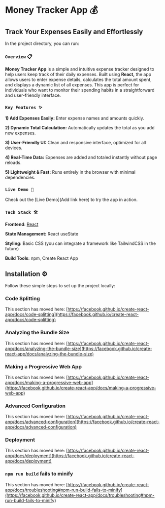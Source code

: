 # Money Tracker App 💰

## Track Your Expenses Easily and Effortlessly

In the project directory, you can run:

### `Overview` 📋

**Money Tracker App** is a simple and intuitive expense tracker designed to help users keep track of their daily expenses. Built using **React,** the app allows users to enter expense details, calculates the total amount spent, and displays a dynamic list of all expenses. This app is perfect for individuals who want to monitor their spending habits in a straightforward and user-friendly interface.


### `Key Features ✨ `

**1) Add Expenses Easily:** Enter expense names and amounts quickly.

**2) Dynamic Total Calculation:** Automatically updates the total as you add new expenses.

**3) User-Friendly UI:** Clean and responsive interface, optimized for all devices.

**4) Real-Time Data:** Expenses are added and totaled instantly without page reloads.

**5) Lightweight & Fast:** Runs entirely in the browser with minimal dependencies.

### `Live Demo 🚀`

Check out the [Live Demo](Add link here) to try the app in action.



### `Tech Stack 🛠️`

**Frontend:** [React](https://reactjs.org/)

**State Management:** React useState

**Styling:** Basic CSS (you can integrate a framework like TailwindCSS in the future)

**Build Tools:** npm, Create React App

## Installation ⚙️
Follow these simple steps to set up the project locally:



### Code Splitting

This section has moved here: [https://facebook.github.io/create-react-app/docs/code-splitting](https://facebook.github.io/create-react-app/docs/code-splitting)

### Analyzing the Bundle Size

This section has moved here: [https://facebook.github.io/create-react-app/docs/analyzing-the-bundle-size](https://facebook.github.io/create-react-app/docs/analyzing-the-bundle-size)

### Making a Progressive Web App

This section has moved here: [https://facebook.github.io/create-react-app/docs/making-a-progressive-web-app](https://facebook.github.io/create-react-app/docs/making-a-progressive-web-app)

### Advanced Configuration

This section has moved here: [https://facebook.github.io/create-react-app/docs/advanced-configuration](https://facebook.github.io/create-react-app/docs/advanced-configuration)

### Deployment

This section has moved here: [https://facebook.github.io/create-react-app/docs/deployment](https://facebook.github.io/create-react-app/docs/deployment)

### `npm run build` fails to minify

This section has moved here: [https://facebook.github.io/create-react-app/docs/troubleshooting#npm-run-build-fails-to-minify](https://facebook.github.io/create-react-app/docs/troubleshooting#npm-run-build-fails-to-minify)

